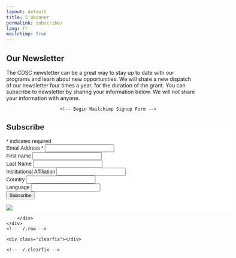 ```yaml
---
layout: default
title: S'abonner
permalink: subscribe/
lang: fr
mailchimp: True
---
```


<section class="intro-text about-us-content pd-tb-90">
    <div class="container">
      <div class="row">
        <div class="col-md-12">
            <h2>Our Newsletter</h2>
            <p>The CDSC newsletter can be a great way to stay up to date with our programs and learn about new opportunities. We will share a new dispatch of our newsletter four times a year, for the duration of the grant. You can subscribe to newsletter by sharing your information below. We will not share your information with anyone.</p>
        </div>
      </div>
    </div>
</section>

<section class="pd-tb-20">
  <div class="container">
    <div class="row">
        <div class="col-md-12">

                        <!-- Begin Mailchimp Signup Form -->

 <!-- Begin Mailchimp Signup Form -->
<link href="//cdn-images.mailchimp.com/embedcode/classic-071822.css" rel="stylesheet" type="text/css">
<style type="text/css">
	#mc_embed_signup{background:#fff; clear:left; font:14px Helvetica,Arial,sans-serif;  width:600px;}
	/* Add your own Mailchimp form style overrides in your site stylesheet or in this style block.
	   We recommend moving this block and the preceding CSS link to the HEAD of your HTML file. */
</style>
<div id="mc_embed_signup">
    <form action="https://cdscollective.us12.list-manage.com/subscribe/post?u=06b5e1f0d4027ad22d5279925&amp;id=022e8f8605&amp;f_id=000aace0f0" method="post" id="mc-embedded-subscribe-form" name="mc-embedded-subscribe-form" class="validate" target="_blank" novalidate>
        <div id="mc_embed_signup_scroll">
        <h2>Subscribe</h2>
        <div class="indicates-required"><span class="asterisk">*</span> indicates required</div>
<div class="mc-field-group">
	<label for="mce-EMAIL">Email Address  <span class="asterisk">*</span>
</label>
	<input type="email" value="" name="EMAIL" class="required email" id="mce-EMAIL" required>
	<span id="mce-EMAIL-HELPERTEXT" class="helper_text"></span>
</div>
<div class="mc-field-group">
	<label for="mce-FNAME">First name </label>
	<input type="text" value="" name="FNAME" class="" id="mce-FNAME">
	<span id="mce-FNAME-HELPERTEXT" class="helper_text"></span>
</div>
<div class="mc-field-group">
	<label for="mce-FNAME2">Last Name </label>
	<input type="text" value="" name="FNAME2" class="" id="mce-FNAME2">
	<span id="mce-FNAME2-HELPERTEXT" class="helper_text"></span>
</div>
<div class="mc-field-group">
	<label for="mce-MMERGE3">Institutional Affiliation </label>
	<input type="text" value="" name="MMERGE3" class="" id="mce-MMERGE3">
	<span id="mce-MMERGE3-HELPERTEXT" class="helper_text"></span>
</div>
<div class="mc-field-group">
	<label for="mce-MMERGE2">Country </label>
	<input type="text" value="" name="MMERGE2" class="" id="mce-MMERGE2">
	<span id="mce-MMERGE2-HELPERTEXT" class="helper_text"></span>
</div>
<div class="mc-field-group">
	<label for="mce-LANGUAGE">Language </label>
	<input type="text" value="" name="LANGUAGE" class="" id="mce-LANGUAGE">
	<span id="mce-LANGUAGE-HELPERTEXT" class="helper_text"></span>
</div>
	<div id="mce-responses" class="clear foot">
		<div class="response" id="mce-error-response" style="display:none"></div>
		<div class="response" id="mce-success-response" style="display:none"></div>
	</div>    <!-- real people should not fill this in and expect good things - do not remove this or risk form bot signups-->
    <div style="position: absolute; left: -5000px;" aria-hidden="true"><input type="text" name="b_06b5e1f0d4027ad22d5279925_022e8f8605" tabindex="-1" value=""></div>
        <div class="optionalParent">
            <div class="clear foot">
                <input type="submit" value="Subscribe" name="subscribe" id="mc-embedded-subscribe" class="button">
                <p class="brandingLogo"><a href="http://eepurl.com/h5kSCj" title="Mailchimp - email marketing made easy and fun"><img src="https://eep.io/mc-cdn-images/template_images/branding_logo_text_dark_dtp.svg"></a></p>
            </div>
        </div>
    </div>
</form>
</div>
<script type='text/javascript' src='//s3.amazonaws.com/downloads.mailchimp.com/js/mc-validate.js'></script><script type='text/javascript'>(function($) {window.fnames = new Array(); window.ftypes = new Array();fnames[0]='EMAIL';ftypes[0]='email';fnames[1]='FNAME';ftypes[1]='text';fnames[6]='FNAME2';ftypes[6]='text';fnames[2]='MMERGE2';ftypes[2]='text';fnames[3]='MMERGE3';ftypes[3]='text';fnames[4]='LANGUAGE';ftypes[4]='text';}(jQuery));var $mcj = jQuery.noConflict(true);</script>
<!--End mc_embed_signup-->

        </div>
    </div>
    <!--  /.row -->

    <div class="clearfix"></div>

    <!--  /.clearfix -->

  </div>
  <!--  /.container -->
</section>
